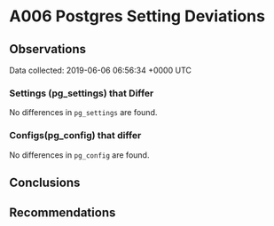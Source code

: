 # A006 Postgres Setting Deviations #

## Observations ##
Data collected: 2019-06-06 06:56:34 +0000 UTC  

### Settings (pg_settings) that Differ ###

No differences in `pg_settings` are found.

### Configs(pg_config) that differ ###

No differences in `pg_config` are found.



## Conclusions ##


## Recommendations ##

